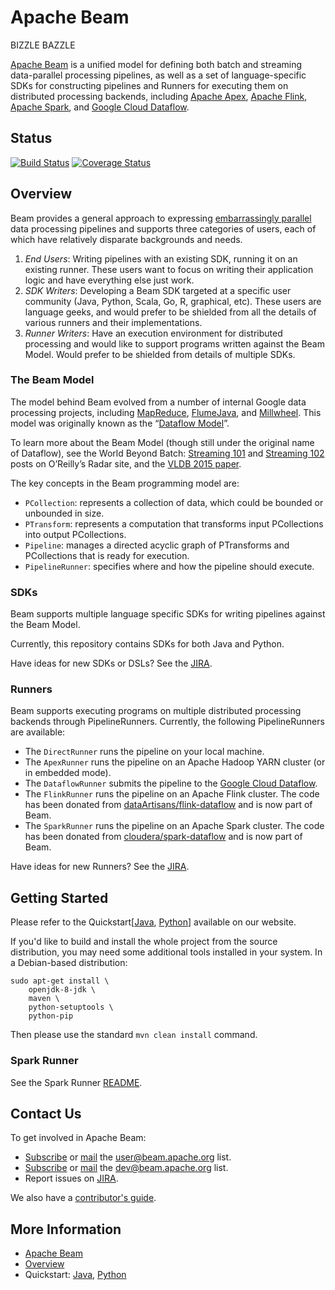 <!--
    Licensed to the Apache Software Foundation (ASF) under one
    or more contributor license agreements.  See the NOTICE file
    distributed with this work for additional information
    regarding copyright ownership.  The ASF licenses this file
    to you under the Apache License, Version 2.0 (the
    "License"); you may not use this file except in compliance
    with the License.  You may obtain a copy of the License at

      http://www.apache.org/licenses/LICENSE-2.0

    Unless required by applicable law or agreed to in writing,
    software distributed under the License is distributed on an
    "AS IS" BASIS, WITHOUT WARRANTIES OR CONDITIONS OF ANY
    KIND, either express or implied.  See the License for the
    specific language governing permissions and limitations
    under the License.
-->

# Apache Beam

BIZZLE BAZZLE

[Apache Beam](http://beam.apache.org/) is a unified model for defining both batch and streaming data-parallel processing pipelines, as well as a set of language-specific SDKs for constructing pipelines and Runners for executing them on distributed processing backends, including [Apache Apex](http://apex.apache.org/), [Apache Flink](http://flink.apache.org/), [Apache Spark](http://spark.apache.org/), and [Google Cloud Dataflow](http://cloud.google.com/dataflow/).

## Status

[![Build Status](https://builds.apache.org/buildStatus/icon?job=beam_PostCommit_Java_MavenInstall)](https://builds.apache.org/job/beam_PostCommit_Java_MavenInstall/)
[![Coverage Status](https://coveralls.io/repos/github/apache/beam/badge.svg?branch=master)](https://coveralls.io/github/apache/beam?branch=master)

## Overview

Beam provides a general approach to expressing [embarrassingly parallel](https://en.wikipedia.org/wiki/Embarrassingly_parallel) data processing pipelines and supports three categories of users, each of which have relatively disparate backgrounds and needs.

1. _End Users_: Writing pipelines with an existing SDK, running it on an existing runner. These users want to focus on writing their application logic and have everything else just work.
2. _SDK Writers_: Developing a Beam SDK targeted at a specific user community (Java, Python, Scala, Go, R, graphical, etc). These users are language geeks, and  would prefer to be shielded from all the details of various runners and their implementations.
3. _Runner Writers_: Have an execution environment for distributed processing and would like to support programs written against the Beam Model. Would prefer to be shielded from details of multiple SDKs.

### The Beam Model

The model behind Beam evolved from a number of internal Google data processing projects, including [MapReduce](http://research.google.com/archive/mapreduce.html), [FlumeJava](http://research.google.com/pubs/pub35650.html), and [Millwheel](http://research.google.com/pubs/pub41378.html). This model was originally known as the “[Dataflow Model](http://www.vldb.org/pvldb/vol8/p1792-Akidau.pdf)”.

To learn more about the Beam Model (though still under the original name of Dataflow), see the World Beyond Batch: [Streaming 101](https://www.oreilly.com/ideas/the-world-beyond-batch-streaming-101) and [Streaming 102](https://www.oreilly.com/ideas/the-world-beyond-batch-streaming-102) posts on O’Reilly’s Radar site, and the [VLDB 2015 paper](http://www.vldb.org/pvldb/vol8/p1792-Akidau.pdf).

The key concepts in the Beam programming model are:

* `PCollection`: represents a collection of data, which could be bounded or unbounded in size.
* `PTransform`: represents a computation that transforms input PCollections into output PCollections.
* `Pipeline`: manages a directed acyclic graph of PTransforms and PCollections that is ready for execution.
* `PipelineRunner`: specifies where and how the pipeline should execute.

### SDKs

Beam supports multiple language specific SDKs for writing pipelines against the Beam Model.

Currently, this repository contains SDKs for both Java and Python.

Have ideas for new SDKs or DSLs? See the [JIRA](https://issues.apache.org/jira/browse/BEAM/component/12328909/).

### Runners

Beam supports executing programs on multiple distributed processing backends through PipelineRunners. Currently, the following PipelineRunners are available:

- The `DirectRunner` runs the pipeline on your local machine.
- The `ApexRunner` runs the pipeline on an Apache Hadoop YARN cluster (or in embedded mode).
- The `DataflowRunner` submits the pipeline to the [Google Cloud Dataflow](http://cloud.google.com/dataflow/).
- The `FlinkRunner` runs the pipeline on an Apache Flink cluster. The code has been donated from [dataArtisans/flink-dataflow](https://github.com/dataArtisans/flink-dataflow) and is now part of Beam.
- The `SparkRunner` runs the pipeline on an Apache Spark cluster. The code has been donated from [cloudera/spark-dataflow](https://github.com/cloudera/spark-dataflow) and is now part of Beam.

Have ideas for new Runners? See the [JIRA](https://issues.apache.org/jira/browse/BEAM/component/12328916/).

## Getting Started

Please refer to the Quickstart[[Java](https://beam.apache.org/get-started/quickstart-java), [Python](https://beam.apache.org/get-started/quickstart-py)] available on our website.

If you'd like to build and install the whole project from the source distribution, you may need some additional tools installed
in your system. In a Debian-based distribution:

```
sudo apt-get install \
    openjdk-8-jdk \
    maven \
    python-setuptools \
    python-pip
```

Then please use the standard `mvn clean install` command.

### Spark Runner

See the Spark Runner [README](https://github.com/apache/beam/tree/master/runners/spark).

## Contact Us

To get involved in Apache Beam:

* [Subscribe](mailto:user-subscribe@beam.apache.org) or [mail](mailto:user@beam.apache.org) the [user@beam.apache.org](http://mail-archives.apache.org/mod_mbox/beam-user/) list.
* [Subscribe](mailto:dev-subscribe@beam.apache.org) or [mail](mailto:dev@beam.apache.org) the [dev@beam.apache.org](http://mail-archives.apache.org/mod_mbox/beam-dev/) list.
* Report issues on [JIRA](https://issues.apache.org/jira/browse/BEAM).

We also have a [contributor's guide](https://beam.apache.org/contribute/contribution-guide/).

## More Information

* [Apache Beam](http://beam.apache.org)
* [Overview](http://beam.apache.org/use/beam-overview/)
* Quickstart: [Java](https://beam.apache.org/get-started/quickstart-java), [Python](https://beam.apache.org/get-started/quickstart-py)
